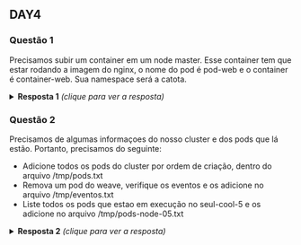 ## DAY4

### Questão 1
Precisamos subir um container em um node master. Esse container tem que estar
rodando a imagem do nginx, o nome do pod é pod-web e o container é
container-web. Sua namespace será a catota.

<details>
  <summary><b>Resposta 1</b> <em>(clique para ver a resposta)</em></summary>

```yaml
apiVersion: v1
kind: Pod
metadata:
  creationTimestamp: null
  labels:
    run: pod-web
  name: pod-web
  namespace: catota
spec:
  containers:
  - image: nginx
    name: container-web
    resources: {}
  dnsPolicy: ClusterFirst
  restartPolicy: Always
  tolerations:
  - effect: NoSchedule
    operator: Equal
    key: node-role.kubernetes.io/master
  nodeSelector:
    node-role.kubernetes.io/master: ""  
status: {}

```

```bash
kubectl create namespace catota
kubectl create -f opa.yaml
```
</details>

### Questão 2
Precisamos de algumas informaçoes do nosso cluster e dos pods que lá estão.
Portanto, precisamos do seguinte:
- Adicione todos os pods do cluster por ordem de criação, dentro do arquivo
  /tmp/pods.txt
- Remova um pod do weave, verifique os eventos e os adicione no arquivo /tmp/eventos.txt
- Liste todos os pods que estao em execução no seul-cool-5 e os adicione no
  arquivo /tmp/pods-node-05.txt



<details>
  <summary><b>Resposta 2</b> <em>(clique para ver a resposta)</em></summary>
  
```bash
kubectl get pods --sort-by=.metadata.creationTimestamp -A -o name > /tmp/pods.txt
kubectl get events --all-namespaces --sort-by=.metadata.creationTimestamp > /tmp/eventos.txt
kubectl get pods --all-namespaces --field-selector spec.nodeName=seul-cool-05 -o name > /tmp/pods-node-05.txt
```
</details>
